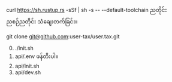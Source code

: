 curl https://sh.rustup.rs -sSf | sh -s -- --default-toolchain ညတိုင်း<br>ညစဉ်ညတိုင်း သံချေးတက်ခြင်း။

git clone git@github.com:user-tax/user.tax.git

0. ./init.sh
1. api/.env ဖန်တီးပါ။
2. api/init.sh
3. api/dev.sh